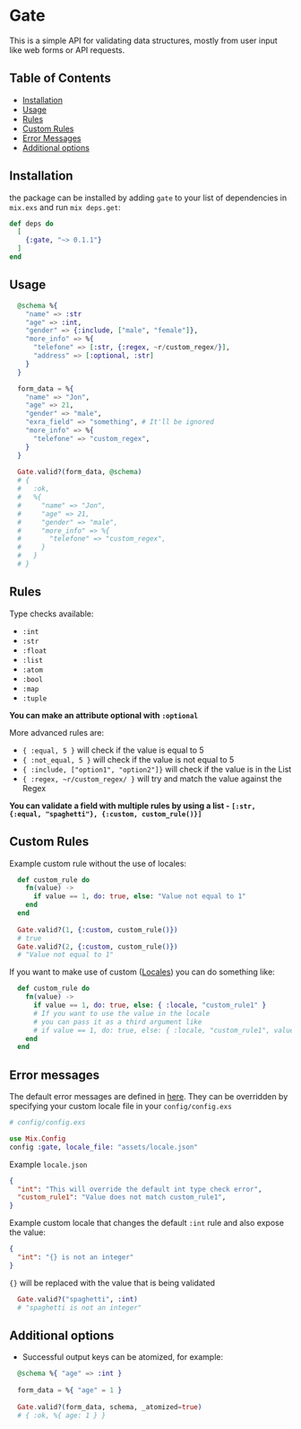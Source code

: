 # Gate

This is a simple API for validating data structures, mostly from user input like web forms or API requests.

## Table of Contents
- [Installation](#installation)
- [Usage](#usage)
- [Rules](#rules)
- [Custom Rules](#custom-rules)
- [Error Messages](#error-messages)
- [Additional options](#additional-options)

## Installation

the package can be installed
by adding `gate` to your list of dependencies in `mix.exs` and run `mix deps.get`:

```elixir
def deps do
  [
    {:gate, "~> 0.1.1"}
  ]
end
```

## Usage
```elixir
  @schema %{
    "name" => :str
    "age" => :int,
    "gender" => {:include, ["male", "female"]},
    "more_info" => %{
      "telefone" => [:str, {:regex, ~r/custom_regex/}],
      "address" => [:optional, :str]
    }
  }

  form_data = %{
    "name" => "Jon",
    "age" => 21,
    "gender" => "male",
    "exra_field" => "something", # It'll be ignored
    "more_info" => %{
      "telefone" => "custom_regex",
    }
  }
  
  Gate.valid?(form_data, @schema)
  # { 
  #   :ok, 
  #   %{
  #     "name" => "Jon",
  #     "age" => 21,
  #     "gender" => "male",
  #     "more_info" => %{
  #       "telefone" => "custom_regex",
  #     }
  #   } 
  # }
```

## Rules

Type checks available:
* `:int`
* `:str`
* `:float`
* `:list`
* `:atom`
* `:bool`
* `:map`
* `:tuple`

**You can make an attribute optional with `:optional`**

More advanced rules are:
* `{ :equal, 5 }` will check if the value is equal to 5
* `{ :not_equal, 5 }` will check if the value is not equal to 5
* `{ :include, ["option1", "option2"]}` will check if the value is in the List
* `{ :regex, ~r/custom_regex/ }` will try and match the value against the Regex

**You can validate a field with multiple rules by using a list - `[:str, {:equal, "spaghetti"}, {:custom, custom_rule()}]`**
## Custom Rules

Example custom rule without the use of locales:
```elixir
  def custom_rule do
    fn(value) ->
      if value == 1, do: true, else: "Value not equal to 1"
    end
  end
  
  Gate.valid?(1, {:custom, custom_rule()})
  # true
  Gate.valid?(2, {:custom, custom_rule()})
  # "Value not equal to 1"
```

If you want to make use of custom ([Locales](#error-messages)) you can do something like:
```elixir
  def custom_rule do
    fn(value) ->
      if value == 1, do: true, else: { :locale, "custom_rule1" }
      # If you want to use the value in the locale 
      # you can pass it as a third argument like
      # if value == 1, do: true, else: { :locale, "custom_rule1", value }
    end
  end
```

## Error messages
The default error messages are defined in [here](https://github.com/gmartsenkov/gate/blob/master/assets/default_locale.json).
They can be overridden by specifying your custom locale file in your `config/config.exs`

``` elixir
# config/config.exs

use Mix.Config
config :gate, locale_file: "assets/locale.json"
```
Example `locale.json`
``` json
{
  "int": "This will override the default int type check error",
  "custom_rule1": "Value does not match custom_rule1",
}
```
Example custom locale that changes the default `:int` rule and also expose the value:
``` json
{
  "int": "{} is not an integer"
}
```
`{}` will be replaced with the value that is being validated
``` elixir
  Gate.valid?("spaghetti", :int)
  # "spaghetti is not an integer"
```

## Additional options

* Successful output keys can be atomized, for example:

``` elixir
  @schema %{ "age" => :int }
  
  form_data = %{ "age" = 1 }
  
  Gate.valid?(form_data, schema, _atomized=true)
  # { :ok, %{ age: 1 } }
```
